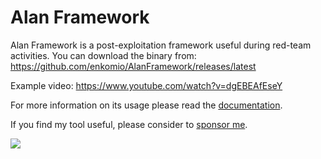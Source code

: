 # Alan Framework
Alan Framework is a post-exploitation framework useful during red-team activities. You can download the binary from: <a href="https://github.com/enkomio/AlanFramework/releases/latest">https://github.com/enkomio/AlanFramework/releases/latest</a>

Example video: <a href="https://www.youtube.com/watch?v=dgEBEAfEseY">https://www.youtube.com/watch?v=dgEBEAfEseY</a>

For more information on its usage please read the <a href="https://github.com/enkomio/AlanFramework/blob/main/doc/Alan%20documentation.pdf">documentation</a>.

If you find my tool useful, please consider to <a href="https://github.com/sponsors/enkomio">sponsor me</a>. 

<a href="https://www.youtube.com/watch?v=dgEBEAfEseY"><img src="Alan 2.0.png"></a>
